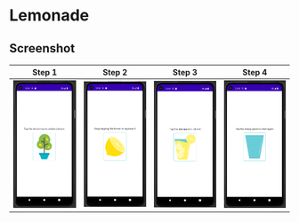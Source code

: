 # Lemonade 

## Screenshot

| Step 1                           | Step 2                           | Step 3                           | Step 4                           |
|----------------------------------|----------------------------------|----------------------------------|----------------------------------|
| ![Screeshot 1](Screenshot_1.png) | ![Screeshot 2](Screenshot_2.png) | ![Screeshot 3](Screenshot_3.png) | ![Screeshot 4](Screenshot_4.png) |
